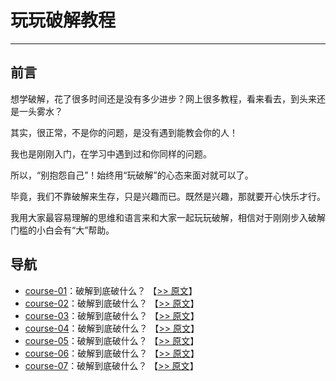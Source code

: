 # 玩玩破解教程

------

## 前言

想学破解，花了很多时间还是没有多少进步？网上很多教程，看来看去，到头来还是一头雾水？

其实，很正常，不是你的问题，是没有遇到能教会你的人！

我也是刚刚入门，在学习中遇到过和你同样的问题。

所以，“别抱怨自己”！始终用“玩破解”的心态来面对就可以了。

毕竟，我们不靠破解来生存，只是兴趣而已。既然是兴趣，那就要开心快乐才行。

我用大家最容易理解的思维和语言来和大家一起玩玩破解，相信对于刚刚步入破解门槛的小白会有“大”帮助。


## 导航

- [course-01](course-01.md)：破解到底破什么？ 【[>> 原文](https://www.52pojie.cn/thread-1358649-1-1.html)】
- [course-02](course-02.md)：破解到底破什么？ 【[>> 原文](https://www.52pojie.cn/thread-1358649-1-1.html)】
- [course-03](course-03.md)：破解到底破什么？ 【[>> 原文](https://www.52pojie.cn/thread-1358649-1-1.html)】
- [course-04](course-04.md)：破解到底破什么？ 【[>> 原文](https://www.52pojie.cn/thread-1358819-1-1.html)】
- [course-05](course-05.md)：破解到底破什么？ 【[>> 原文](https://www.52pojie.cn/thread-1359142-1-1.html)】
- [course-06](course-06.md)：破解到底破什么？ 【[>> 原文](https://www.52pojie.cn/thread-1359367-1-1.html)】
- [course-07](course-07.md)：破解到底破什么？ 【[>> 原文](https://www.52pojie.cn/thread-1359616-1-1.html)】



